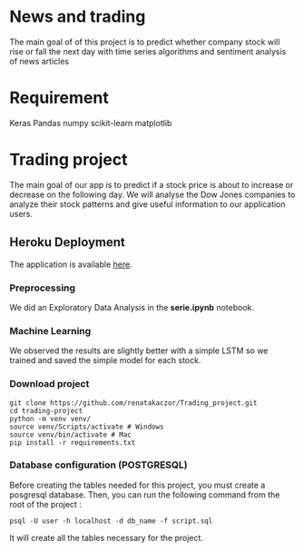 # News and trading
The main goal of of this project is to predict whether company stock will rise or fall the next day with time series algorithms and sentiment analysis of news articles

# Requirement
Keras
Pandas
numpy
scikit-learn
matplotlib

# Trading project

The main goal of our app is to predict if a stock price is about to increase or decrease on the following day. We will analyse the Dow Jones companies to analyze their stock patterns and give useful information to our application users. 

## Heroku Deployment

The application is available [here](https://trading-app-simplon.herokuapp.com/). 

### Preprocessing

We did an Exploratory Data Analysis in the **serie.ipynb** notebook.


### Machine Learning

 We observed the results are slightly better with a simple LSTM so we trained and saved the simple model for each stock.


### Download project

```shell
git clone https://github.com/renatakaczor/Trading_project.git
cd trading-project
python -m venv venv/
source venv/Scripts/activate # Windows
source venv/bin/activate # Mac
pip install -r requirements.txt
```

### Database configuration (POSTGRESQL)
 
Before creating the tables needed for this project, you must create a posgresql database. Then, you can run the following command from the root of the project : 

```shell
psql -U user -h localhost -d db_name -f script.sql
```

It will create all the tables necessary for the project.

